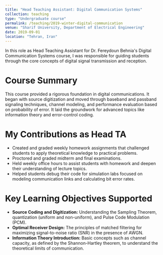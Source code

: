 ```yaml
---
title: "Head Teaching Assistant: Digital Communication Systems"
collection: teaching
type: "Undergraduate course"
permalink: /teaching/2019-winter-digital-communication
venue: "Sharif University, Department of Electrical Engineering"
date: 2019-09-01
location: "Tehran, Iran"
---
```


In this role as Head Teaching Assistant for Dr. Fereydoun Behnia's Digital Communication Systems course, I was responsible for guiding students through the core concepts of digital signal transmission and reception.

Course Summary
======
This course provided a rigorous foundation in digital communications. It began with source digitization and moved through baseband and passband signaling techniques, channel modeling, and performance evaluation based on probability of error. It laid the groundwork for advanced topics like information theory and error-control coding.

My Contributions as Head TA
======
* Created and graded weekly homework assignments that challenged students to apply theoretical knowledge to practical problems.
* Proctored and graded midterm and final examinations.
* Held weekly office hours to assist students with homework and deepen their understanding of lecture topics.
* Helped students debug their code for simulation labs focused on modeling communication links and calculating bit error rates.

Key Learning Objectives Supported
======
* **Source Coding and Digitization:** Understanding the Sampling Theorem, quantization (uniform and non-uniform), and Pulse Code Modulation (PCM).
* **Optimal Receiver Design:** The principles of matched filtering for maximizing signal-to-noise ratio (SNR) in the presence of AWGN.
* **Information Theory Introduction:** Basic concepts such as channel capacity, as defined by the Shannon-Hartley theorem, to understand the theoretical limits of communication.
